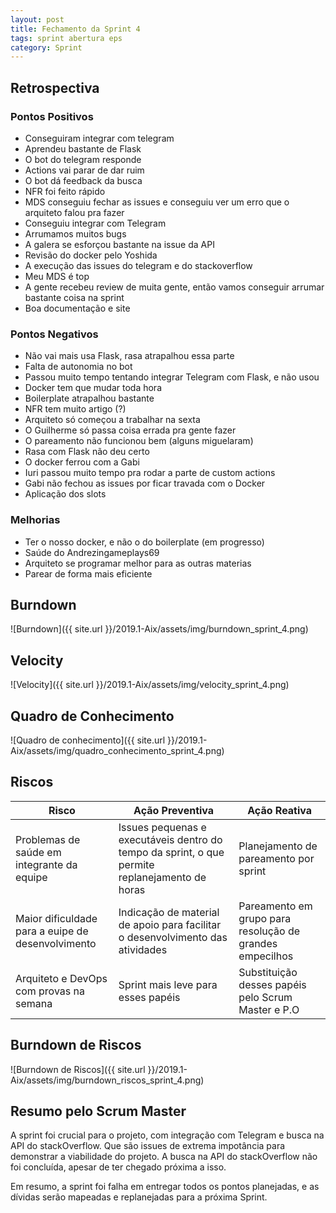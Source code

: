 ```yaml
---
layout: post
title: Fechamento da Sprint 4
tags: sprint abertura eps
category: Sprint
---
```


## Retrospectiva

### Pontos Positivos

- Conseguiram integrar com telegram
- Aprendeu bastante de Flask
- O bot do telegram responde
- Actions vai parar de dar ruim
- O bot dá feedback da busca
- NFR foi feito rápido
- MDS conseguiu fechar as issues e conseguiu ver um erro que o arquiteto falou pra fazer
- Conseguiu integrar com Telegram
- Arrumamos muitos bugs
- A galera se esforçou bastante na issue da API
- Revisão do docker pelo Yoshida
- A execução das issues do telegram e do stackoverflow
- Meu MDS é top
- A gente recebeu review de muita gente, então vamos conseguir arrumar bastante coisa na sprint
- Boa documentação e site


### Pontos Negativos

- Não vai mais usa Flask, rasa atrapalhou essa parte
- Falta de autonomia no bot
- Passou muito tempo tentando integrar Telegram com Flask, e não usou
- Docker tem que mudar toda hora
- Boilerplate atrapalhou bastante
- NFR tem muito artigo (?)
- Arquiteto só começou a trabalhar na sexta
- O Guilherme só passa coisa errada pra gente fazer
- O pareamento não funcionou bem (alguns miguelaram)
- Rasa com Flask não deu certo
- O docker ferrou com a Gabi
- Iuri passou muito tempo pra rodar a parte de custom actions
- Gabi não fechou as issues por ficar travada com o Docker
- Aplicação dos slots


### Melhorias

- Ter o nosso docker, e não o do boilerplate (em progresso)
- Saúde do Andrezingameplays69
- Arquiteto se programar melhor para as outras materias
- Parear de forma mais eficiente


## Burndown

![Burndown]({{ site.url }}/2019.1-Aix/assets/img/burndown_sprint_4.png)

## Velocity

![Velocity]({{ site.url }}/2019.1-Aix/assets/img/velocity_sprint_4.png)

## Quadro de Conhecimento

![Quadro de conhecimento]({{ site.url }}/2019.1-Aix/assets/img/quadro_conhecimento_sprint_4.png)

## Riscos

| Risco  | Ação Preventiva  | Ação Reativa  |
|---|---|---|
| Problemas de saúde em integrante da equipe |Issues pequenas e executáveis dentro do tempo da sprint, o que permite replanejamento de horas |Planejamento de pareamento por sprint |
| Maior dificuldade para a euipe de desenvolvimento |Indicação de material de apoio para facilitar o desenvolvimento das atividades |Pareamento em grupo para resolução de grandes empecilhos |
| Arquiteto e DevOps com provas na semana |Sprint mais leve para esses papéis |Substituição desses papéis pelo Scrum Master e P.O |

## Burndown de Riscos

![Burndown de Riscos]({{ site.url }}/2019.1-Aix/assets/img/burndown_riscos_sprint_4.png)

## Resumo pelo Scrum Master

A sprint foi crucial para o projeto, com integração com Telegram e busca na API do stackOverflow. Que são issues de extrema impotância para demonstrar a viabilidade do projeto. A busca na API do stackOverflow não foi concluída, apesar de ter chegado próxima a isso.

Em resumo, a sprint foi falha em entregar todos os pontos planejadas, e as dívidas serão mapeadas e replanejadas para a próxima Sprint.
